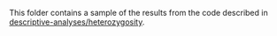 This folder contains a sample of the results from the code described in [descriptive-analyses/heterozygosity](../../../descriptive-analyses/heterozygosity).
